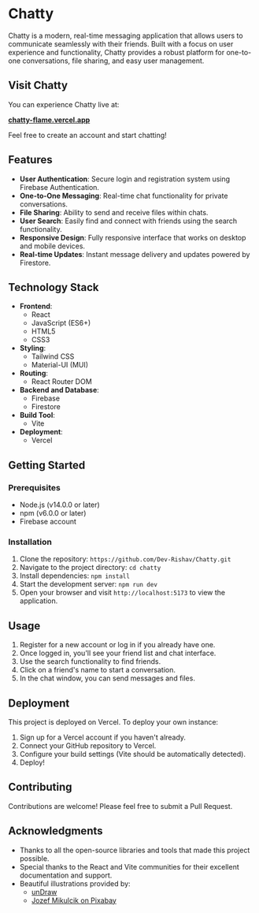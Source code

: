# Chatty

Chatty is a modern, real-time messaging application that allows users to communicate seamlessly with their friends. Built with a focus on user experience and functionality, Chatty provides a robust platform for one-to-one conversations, file sharing, and easy user management.

## Visit Chatty

You can experience Chatty live at:

**[chatty-flame.vercel.app](https://chatty-flame.vercel.app)**

Feel free to create an account and start chatting!

## Features

- **User Authentication**: Secure login and registration system using Firebase Authentication.
- **One-to-One Messaging**: Real-time chat functionality for private conversations.
- **File Sharing**: Ability to send and receive files within chats.
- **User Search**: Easily find and connect with friends using the search functionality.
- **Responsive Design**: Fully responsive interface that works on desktop and mobile devices.
- **Real-time Updates**: Instant message delivery and updates powered by Firestore.

## Technology Stack

- **Frontend**:
  - React
  - JavaScript (ES6+)
  - HTML5
  - CSS3
- **Styling**:
  - Tailwind CSS
  - Material-UI (MUI)
- **Routing**:
  - React Router DOM
- **Backend and Database**:
  - Firebase
  - Firestore
- **Build Tool**:
  - Vite
- **Deployment**:
  - Vercel

## Getting Started

### Prerequisites

- Node.js (v14.0.0 or later)
- npm (v6.0.0 or later)
- Firebase account

### Installation

1. Clone the repository: `https://github.com/Dev-Rishav/Chatty.git`
2. Navigate to the project directory: `cd chatty` 
3. Install dependencies: `npm install`
4. Start the development server: `npm run dev`
5. Open your browser and visit `http://localhost:5173` to view the application.

## Usage

1. Register for a new account or log in if you already have one.
2. Once logged in, you'll see your friend list and chat interface.
3. Use the search functionality to find friends.
4. Click on a friend's name to start a conversation.
5. In the chat window, you can send messages and files.

## Deployment

This project is deployed on Vercel. To deploy your own instance:

1. Sign up for a Vercel account if you haven't already.
2. Connect your GitHub repository to Vercel.
3. Configure your build settings (Vite should be automatically detected).
4. Deploy!

## Contributing

Contributions are welcome! Please feel free to submit a Pull Request.

## Acknowledgments

- Thanks to all the open-source libraries and tools that made this project possible.
- Special thanks to the React and Vite communities for their excellent documentation and support.
- Beautiful illustrations provided by:
  - [unDraw](https://undraw.co/illustrations)
  - [Jozef Mikulcik on Pixabay](https://pixabay.com/users/jozefm84-10215106/)
